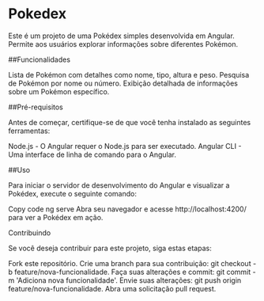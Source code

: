 # Pokedex
Este é um projeto de uma Pokédex simples desenvolvida em Angular. Permite aos usuários explorar informações sobre diferentes Pokémon.

##Funcionalidades

Lista de Pokémon com detalhes como nome, tipo, altura e peso.
Pesquisa de Pokémon por nome ou número.
Exibição detalhada de informações sobre um Pokémon específico.

##Pré-requisitos

Antes de começar, certifique-se de que você tenha instalado as seguintes ferramentas:

Node.js - O Angular requer o Node.js para ser executado.
Angular CLI - Uma interface de linha de comando para o Angular.

##Uso

Para iniciar o servidor de desenvolvimento do Angular e visualizar a Pokédex, execute o seguinte comando:

Copy code
ng serve
Abra seu navegador e acesse http://localhost:4200/ para ver a Pokédex em ação.

Contribuindo

Se você deseja contribuir para este projeto, siga estas etapas:

Fork este repositório.
Crie uma branch para sua contribuição: git checkout -b feature/nova-funcionalidade.
Faça suas alterações e commit: git commit -m 'Adiciona nova funcionalidade'.
Envie suas alterações: git push origin feature/nova-funcionalidade.
Abra uma solicitação pull request.

